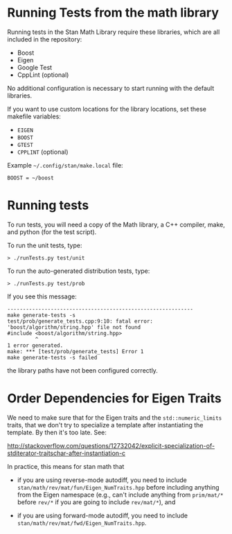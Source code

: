 # Running Tests from the math library

Running tests in the Stan Math Library require these libraries, which are all included in the repository:

- Boost
- Eigen
- Google Test
- CppLint (optional)

No additional configuration is necessary to start running with the default libraries. 

If you want to use custom locations for the library locations, set these makefile variables:

- `EIGEN`
- `BOOST`
- `GTEST`
- `CPPLINT` (optional)

Example `~/.config/stan/make.local` file:
```
BOOST = ~/boost
```

# Running tests

To run tests, you will need a copy of the Math library, a C++ compiler, make, and python (for the test script).

To run the unit tests, type:
```
> ./runTests.py test/unit
```

To run the auto-generated distribution tests, type:
```
> ./runTests.py test/prob
```


If you see this message:

```
------------------------------------------------------------
make generate-tests -s
test/prob/generate_tests.cpp:9:10: fatal error: 'boost/algorithm/string.hpp' file not found
#include <boost/algorithm/string.hpp>
         ^
1 error generated.
make: *** [test/prob/generate_tests] Error 1
make generate-tests -s failed
```

the library paths have not been configured correctly.

# Order Dependencies for Eigen Traits

We need to make sure that for the Eigen traits and the `std::numeric_limits` traits, that we don't try to specialize a template after instantiating the template.  By then it's too late.  See:

http://stackoverflow.com/questions/12732042/explicit-specialization-of-stditerator-traitschar-after-instantiation-c

In practice, this means for stan math that 

* if you are using reverse-mode autodiff, you need to include `stan/math/rev/mat/fun/Eigen_NumTraits.hpp` before including anything from the Eigen namespace (e.g., can't include anything from `prim/mat/*` before `rev/*` if you are going to include `rev/mat/*`), and

* if you are using forward-mode autodiff, you need to include `stan/math/rev/mat/fwd/Eigen_NumTraits.hpp`.





